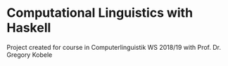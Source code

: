 # Computational Linguistics with Haskell

Project created for course in Computerlinguistik WS 2018/19 with Prof. Dr. Gregory Kobele


